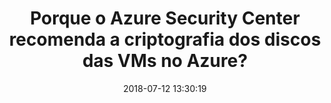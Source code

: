 ---
layout: post
title: Porque o Azure Security Center recomenda a criptografia dos discos das VMs no Azure?
date: 2018-07-12 13:30:19
categories: Azure-Troubleshooting
thumbnail: intazure
tags:
  - azure
  - asc
published: false
---